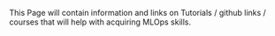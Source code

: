 This Page will contain information and links on Tutorials / github links / courses that will help with acquiring MLOps skills.
